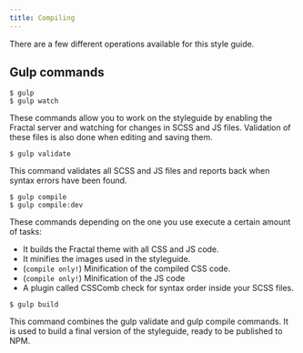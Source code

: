 ```yaml
---
title: Compiling
---
```


There are a few different operations available for this style guide.

## Gulp commands
```
$ gulp
$ gulp watch
```
These commands allow you to work on the styleguide by enabling the Fractal server and watching for changes in SCSS and JS files. Validation of these files is also done when editing and saving them.

```
$ gulp validate
```
This command validates all SCSS and JS files and reports back when syntax errors have been found.

```
$ gulp compile
$ gulp compile:dev
```
These commands depending on the one you use execute a certain amount of tasks:
- It builds the Fractal theme with all CSS and JS code.
- It minifies the images used in the styleguide.
- (`compile only!`) Minification of the compiled CSS code.
- (`compile only!`) Minification of the JS code
- A plugin called CSSComb check for syntax order inside your SCSS files.

```
$ gulp build
```
This command combines the gulp validate and gulp compile commands. It is used to build a final version of the styleguide, ready to be published to NPM.
